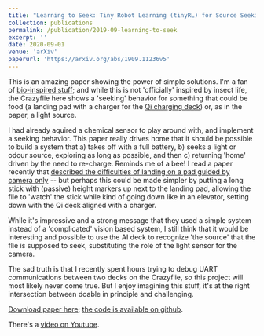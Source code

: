 ```yaml
---
title: "Learning to Seek: Tiny Robot Learning (tinyRL) for Source Seeking on a Nano Quadcopter"
collection: publications
permalink: /publication/2019-09-learning-to-seek
excerpt: ''
date: 2020-09-01
venue: 'arXiv'
paperurl: 'https://arxiv.org/abs/1909.11236v5'
---
```

This is an amazing paper showing the power of simple solutions. I'm a fan of [bio-inspired stuff](https://www.epfl.ch/labs/lis/); and while this is not 'officially' inspired 
by insect life, the Crazyflie here shows a 'seeking' behavior for something that could be food (a landing pad with a charger for the [Qi charging deck](https://store.bitcraze.io/collections/decks/products/qi-1-2-wireless-charging-deck)) or, as in the paper, a light source. 

I had already aquired a chemical sensor to play around with, and implement a seeking behavior. This paper really drives home that it should be possible to build a system that a) takes off
with a full battery, b) seeks a light or odour source, exploring as long as possible, and then c) returning 'home' driven by the need to re-charge. 
Reminds me of a bee! I read a paper recently that [described the difficulties of landing on a pad guided by camera only](https://www.mdpi.com/1424-8220/19/21/4703/htm) 
-- but perhaps this could be made simpler by putting a long stick with (passive) height markers up next to the landing pad, allowing the flie to 'watch' the stick while kind of 
going down like in an elevator, setting down with the Qi deck aligned with a charger.

While it's impressive and a strong message that they used a simple system instead of a 'complicated' vision based system, I still think that it would
be interesting and possible to use the AI deck to recognize 'the source' that the flie is supposed to seek, substituting the role of the light sensor for the camera.

The sad truth is that I recently spent hours trying to debug UART communications between two decks on the Crazyflie, so this project will most likely
never come true. But I enjoy imagining this stuff, it's at the right intersection between doable in principle and challenging.

[Download paper here](https://arxiv.org/abs/1909.11236v5); [the code is available on github](https://github.com/harvard-edge/source-seeking).

There's a [video on Youtube](https://www.youtube.com/watch?v=wmVKbX7MOnU).

